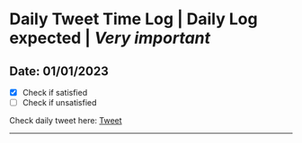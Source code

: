 # Daily Tweet Time Log **|** Daily Log expected **|** ***Very important***

## Date: 01/01/2023
 - [x] Check if satisfied
 - [ ] Check if unsatisfied
 
Check daily tweet here: [Tweet](def)

[def]: https://twitter.com/kellsonphilips/status/1609407316415193088?s=20&t=_TMVvYdPa1FP_x-BeZAdWQ
<hr>

